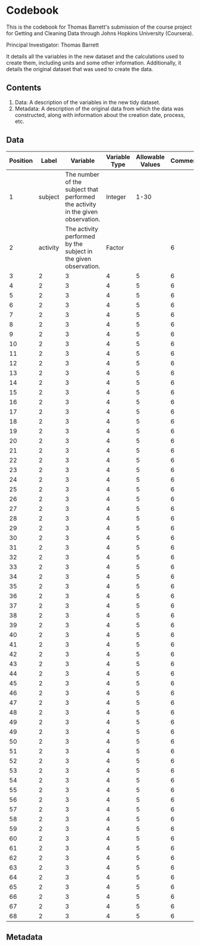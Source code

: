 # Codebook

This is the codebook for Thomas Barrett's submission of the course project for Getting and Cleaning Data through Johns Hopkins University (Coursera).

Principal Investigator: Thomas Barrett

It details all the variables in the new dataset and the calculations used to create them, including units and some other information. Additionally, it details the original dataset that was used to create the data.

## Contents
1. Data: A description of the variables in the new tidy dataset.
2. Metadata: A description of the original data from which the data was constructed, along with information about the creation date, process, etc.

## Data

Position | Label | Variable | Variable Type | Allowable Values | Comments
--- | --- | --- | --- | --- | ---
1 | subject | The number of the subject that performed the activity in the given observation. | Integer | 1-30 |
2 | activity | The activity performed by the subject in the given observation. | Factor |  | 6
3 | 2 | 3 | 4 | 5 | 6
4 | 2 | 3 | 4 | 5 | 6
5 | 2 | 3 | 4 | 5 | 6
6 | 2 | 3 | 4 | 5 | 6
7 | 2 | 3 | 4 | 5 | 6
8 | 2 | 3 | 4 | 5 | 6
9 | 2 | 3 | 4 | 5 | 6
10 | 2 | 3 | 4 | 5 | 6
11 | 2 | 3 | 4 | 5 | 6
12 | 2 | 3 | 4 | 5 | 6
13 | 2 | 3 | 4 | 5 | 6
14 | 2 | 3 | 4 | 5 | 6
15 | 2 | 3 | 4 | 5 | 6
16 | 2 | 3 | 4 | 5 | 6
17 | 2 | 3 | 4 | 5 | 6
18 | 2 | 3 | 4 | 5 | 6
19 | 2 | 3 | 4 | 5 | 6
20 | 2 | 3 | 4 | 5 | 6
21 | 2 | 3 | 4 | 5 | 6
22 | 2 | 3 | 4 | 5 | 6
23 | 2 | 3 | 4 | 5 | 6
24 | 2 | 3 | 4 | 5 | 6
25 | 2 | 3 | 4 | 5 | 6
26 | 2 | 3 | 4 | 5 | 6
27 | 2 | 3 | 4 | 5 | 6
28 | 2 | 3 | 4 | 5 | 6
29 | 2 | 3 | 4 | 5 | 6
30 | 2 | 3 | 4 | 5 | 6
31 | 2 | 3 | 4 | 5 | 6
32 | 2 | 3 | 4 | 5 | 6
33 | 2 | 3 | 4 | 5 | 6
34 | 2 | 3 | 4 | 5 | 6
35 | 2 | 3 | 4 | 5 | 6
36 | 2 | 3 | 4 | 5 | 6
37 | 2 | 3 | 4 | 5 | 6
38 | 2 | 3 | 4 | 5 | 6
39 | 2 | 3 | 4 | 5 | 6
40 | 2 | 3 | 4 | 5 | 6
41 | 2 | 3 | 4 | 5 | 6
42 | 2 | 3 | 4 | 5 | 6
43 | 2 | 3 | 4 | 5 | 6
44 | 2 | 3 | 4 | 5 | 6
45 | 2 | 3 | 4 | 5 | 6
46 | 2 | 3 | 4 | 5 | 6
47 | 2 | 3 | 4 | 5 | 6
48 | 2 | 3 | 4 | 5 | 6
49 | 2 | 3 | 4 | 5 | 6
49 | 2 | 3 | 4 | 5 | 6
50 | 2 | 3 | 4 | 5 | 6
51 | 2 | 3 | 4 | 5 | 6
52 | 2 | 3 | 4 | 5 | 6
53 | 2 | 3 | 4 | 5 | 6
54 | 2 | 3 | 4 | 5 | 6
55 | 2 | 3 | 4 | 5 | 6
56 | 2 | 3 | 4 | 5 | 6
57 | 2 | 3 | 4 | 5 | 6
58 | 2 | 3 | 4 | 5 | 6
59 | 2 | 3 | 4 | 5 | 6
60 | 2 | 3 | 4 | 5 | 6
61 | 2 | 3 | 4 | 5 | 6
62 | 2 | 3 | 4 | 5 | 6
63 | 2 | 3 | 4 | 5 | 6
64 | 2 | 3 | 4 | 5 | 6
65 | 2 | 3 | 4 | 5 | 6
66 | 2 | 3 | 4 | 5 | 6
67 | 2 | 3 | 4 | 5 | 6
68 | 2 | 3 | 4 | 5 | 6






## Metadata

